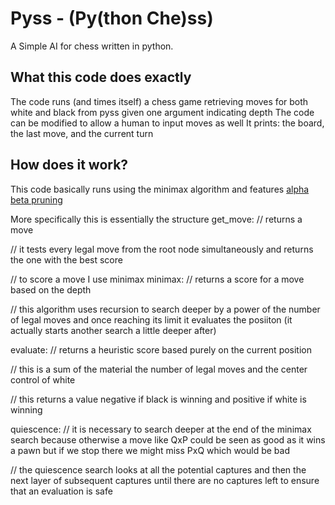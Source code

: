 # Pyss - (Py(thon Che)ss)
A Simple AI for chess written in python.

## What this code does exactly
The code runs (and times itself) a chess game retrieving moves for both white and black from pyss given one argument indicating depth
The code can be modified to allow a human to input moves as well
It prints: the board, the last move, and the current turn

## How does it work?
This code basically runs using the minimax algorithm and features [alpha beta pruning](https://www.chessprogramming.org/Alpha-Beta)

More specifically this is essentially the structure
get_move:
  // returns a move
  
  // it tests every legal move from the root node simultaneously and returns the one with the best score
  
// to score a move I use minimax
minimax:
  // returns a score for a move based on the depth
  
  // this algorithm uses recursion to search deeper by a power of the number of legal moves and once reaching its limit  it evaluates the posiiton (it actually starts another search a little deeper after)
  
evaluate:
  // returns a heuristic score based purely on the current position
  
  // this is a sum of the material the number of legal moves and the center control of white
  
  // this returns a value negative if black is winning and positive if white is winning
  
 quiescence:
  // it is necessary to search deeper at the end of the minimax search because otherwise a move like QxP could be seen as good as it wins a pawn but if we stop there we might miss PxQ which would be bad
  
  // the quiescence search looks at all the potential captures and then the next layer of subsequent captures until there are no captures left to ensure that an evaluation is safe
